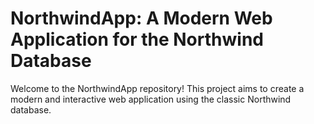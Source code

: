 # NorthwindApp: A Modern Web Application for the Northwind Database
Welcome to the NorthwindApp repository! This project aims to create a modern and interactive web application using the classic Northwind database.
